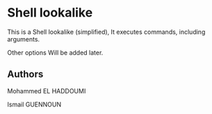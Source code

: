# Shell lookalike
This is a Shell lookalike (simplified), It executes commands, including arguments.

Other options Will be added later.

## Authors
Mohammed EL HADDOUMI

Ismail GUENNOUN
